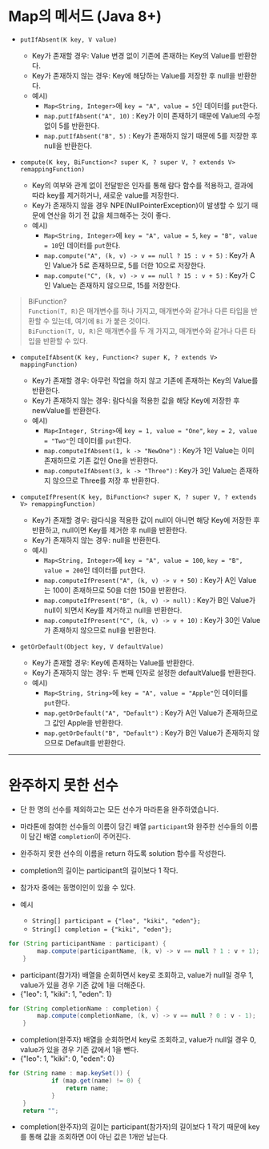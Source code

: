 # Map의 메서드 (Java 8+)
- `putIfAbsent(K key, V value)`
  - Key가 존재할 경우: Value 변경 없이 기존에 존재하는 Key의 Value를 반환한다.
  - Key가 존재하지 않는 경우: Key에 해당하는 Value를 저장한 후 null을 반환한다.
  - 예시)
    - `Map<String, Integer>`에 `key = "A", value = 5`인 데이터를 `put`한다.
    - `map.putIfAbsent("A", 10)` : Key가 이미 존재하기 때문에 Value의 수정 없이 5를 반환한다.
    - `map.putIfAbsent("B", 5)` : Key가 존재하지 않기 때문에 5를 저장한 후 null을 반환한다.


- `compute(K key, BiFunction<? super K, ? super V, ? extends V> remappingFunction)`
  - Key의 여부와 관계 없이 전달받은 인자를 통해 람다 함수를 적용하고, 결과에 따라 key를 제거하거나, 새로운 value를 저장한다.
  - Key가 존재하지 않을 경우 NPE(NullPointerException)이 발생할 수 있기 때문에 연산을 하기 전 값을 체크해주는 것이 좋다.
  - 예시)
    - `Map<String, Integer>`에 `key = "A", value = 5`, `key = "B", value = 10`인 데이터를 `put`한다.
    - `map.compute("A", (k, v) -> v == null ? 15 : v + 5)` : Key가 A인 Value가 5로 존재하므로, 5를 더한 10으로 저장한다.
    - `map.compute("C", (k, v) -> v == null ? 15 : v + 5)` : Key가 C인 Value는 존재하지 않으므로, 15를 저장한다.


> BiFunction?\
`Function(T, R)`은 매개변수를 하나 가지고, 매개변수와 같거나 다른 타입을 반환할 수 있는데, 여기에 `Bi` 가 붙은 것이다.\
`BiFunction(T, U, R)`은 매개변수를 두 개 가지고, 매개변수와 같거나 다른 타입을 반환할 수 있다.
>

- `computeIfAbsent(K key, Function<? super K, ? extends V> mappingFunction)`
  - Key가 존재할 경우: 아무런 작업을 하지 않고 기존에 존재하는 Key의 Value를 반환한다.
  - Key가 존재하지 않는 경우: 람다식을 적용한 값을 해당 Key에 저장한 후 newValue를 반환한다.
  - 예시)
    - `Map<Integer, String>`에 `key = 1, value = "One"`, `key = 2, value = "Two"`인 데이터를 `put`한다.
    - `map.computeIfAbsent(1, k -> "NewOne")` : Key가 1인 Value는 이미 존재하므로 기존 값인 One을 반환한다.
    - `map.computeIfAbsent(3, k -> "Three")` : Key가 3인 Value는 존재하지 않으므로 Three를 저장 후 반환한다.


- `computeIfPresent(K key, BiFunction<? super K, ? super V, ? extends V> remappingFunction)`
  - Key가 존재할 경우: 람다식을 적용한 값이 null이 아니면 해당 Key에 저장한 후 반환하고, null이면 Key를 제거한 후 null을 반환한다.
  - Key가 존재하지 않는 경우: null을 반환한다.
  - 예시)
    - `Map<String, Integer>`에 `key = "A", value = 100`, `key = "B", value = 200`인 데이터를 `put`한다.
    - `map.computeIfPresent("A", (k, v) -> v + 50)` : Key가 A인 Value는 100이 존재하므로 50을 더한 150을 반환한다.
    - `map.computeIfPresent("B", (k, v) -> null)` : Key가 B인 Value가 null이 되면서 Key를 제거하고 null을 반환한다.
    - `map.computeIfPresent("C", (k, v) -> v + 10)` : Key가 30인 Value가 존재하지 않으므로 null을 반환한다.


- `getOrDefault(Object key, V defaultValue)`
  - Key가 존재할 경우: Key에 존재하는 Value를 반환한다.
  - Key가 존재하지 않는 경우: 두 번째 인자로 설정한 defaultValue를 반환한다.
  - 예시)
    - `Map<String, String>`에 `key = "A", value = "Apple"`인 데이터를 `put`한다.
    - `map.getOrDefault("A", "Default")` : Key가 A인 Value가 존재하므로 그 값인 Apple을 반환한다.
    - `map.getOrDefault("B", "Default")` : Key가 B인 Value가 존재하지 않으므로 Default를 반환한다.
---
# 완주하지 못한 선수
- 단 한 명의 선수를 제외하고는 모든 선수가 마라톤을 완주하였습니다.
- 마라톤에 참여한 선수들의 이름이 담긴 배열 `participant`와 완주한 선수들의 이름이 담긴 배열 `completion`이 주어진다.
- 완주하지 못한 선수의 이름을 return 하도록 solution 함수를 작성한다.
- completion의 길이는 participant의 길이보다 1 작다.
- 참가자 중에는 동명이인이 있을 수 있다.

- 예시
  - `String[] participant = {"leo", "kiki", "eden"};`
  - `String[] completion = {"kiki", "eden"};`


```java
for (String participantName : participant) {
        map.compute(participantName, (k, v) -> v == null ? 1 : v + 1);
    }
```
- participant(참가자) 배열을 순회하면서 key로 조회하고, value가 null일 경우 1, value가 있을 경우 기존 값에 1을 더해준다.
- {"leo": 1, "kiki": 1, "eden": 1}

 
```java
for (String completionName : completion) {
        map.compute(completionName, (k, v) -> v == null ? 0 : v - 1);
    }
```
- completion(완주자) 배열을 순회하면서 key로 조회하고, value가 null일 경우 0, value가 있을 경우 기존 값에서 1을 뺀다.
- {"leo": 1, "kiki": 0, "eden": 0}

```java
for (String name : map.keySet()) {
            if (map.get(name) != 0) {
                return name;
            }
    }
    return "";
```
- completion(완주자)의 길이는 participant(참가자)의 길이보다 1 작기 때문에 key를 통해 값을 조회하면 0이 아닌 값은 1개만 남는다. 